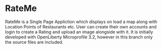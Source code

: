 # RateMe
RateMe is a Single Page Appliction which displays on load a map along with Location Points of Restaurants etc. User can create their own accounts and login to create a Rating and upload an image alongside with it. It is initially developed with OpenLiberty Microprofile 3.2, however in this branch only the source files are included.
